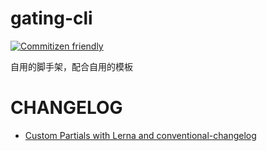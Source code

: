 # gating-cli

[![Commitizen friendly](https://img.shields.io/badge/commitizen-friendly-brightgreen.svg)](http://commitizen.github.io/cz-cli/)

自用的脚手架，配合自用的模板

# CHANGELOG

- [Custom Partials with Lerna and conventional-changelog](https://jaykariesch.medium.com/custom-partials-with-lerna-and-conventional-changelog-959aab0c7c3e)

